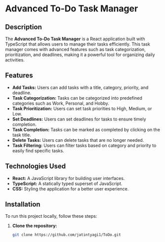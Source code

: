 # Advanced To-Do Task Manager

## Description

The **Advanced To-Do Task Manager** is a React application built with TypeScript that allows users to manage their tasks efficiently. This task manager comes with advanced features such as task categorization, prioritization, and deadlines, making it a powerful tool for organizing daily activities.

## Features

- **Add Tasks:** Users can add tasks with a title, category, priority, and deadline.
- **Task Categorization:** Tasks can be categorized into predefined categories such as Work, Personal, and Hobby.
- **Task Prioritization:** Users can set task priorities to High, Medium, or Low.
- **Set Deadlines:** Users can set deadlines for tasks to ensure timely completion.
- **Task Completion:** Tasks can be marked as completed by clicking on the task title.
- **Delete Tasks:** Users can delete tasks that are no longer needed.
- **Task Filtering:** Users can filter tasks based on category and priority to easily find specific tasks.

## Technologies Used

- **React:** A JavaScript library for building user interfaces.
- **TypeScript:** A statically typed superset of JavaScript.
- **CSS:** Styling the application for a better user experience.

## Installation

To run this project locally, follow these steps:

1. **Clone the repository:**
   ```sh
   git clone https://github.com/jatintyagi1/ToDo.git
